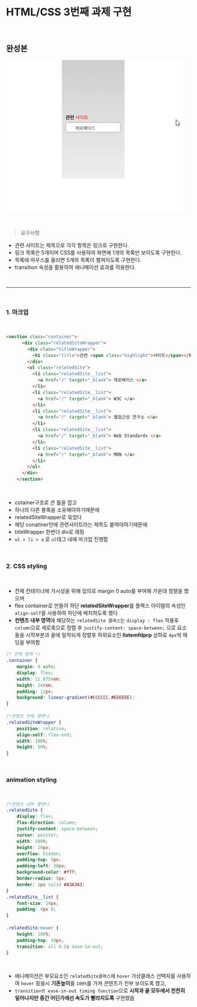 # HTML/CSS 3번째 과제 구현

<br />

## 완성본

<p style='center'><img src='./images/chrome_NtzHuCjHST.gif' /><p>

<br />

> 요구사항
- 관련 사이트는 제목으로 각각 항목은 링크로 구현한다.
- 링크 목록은 5개이며 CSS를 사용하여 화면에 1개의 목록만 보이도록 구현한다.
- 목록에 마우스를 올리면 5개의 목록이 펼쳐지도록 구현한다.
- transition 속성을 활용하여 애니메이션 효과를 적용한다.
  

<br />
  <hr />
<br />


### 1. 마크업

<br />

```html
<section class="container">
      <div class="relatedSiteWrapper">
        <div class="titleWrapper">
          <h1 class="title">관련 <span class="highlight">사이트</span></h1>
        </div>
        <ul class="relatedSite">
          <li class="relatedSite__list">
            <a href="/" target="_blank"> 제로베이스 </a>
          </li>
          <li class="relatedSite__list">
            <a href="/" target="_blank"> W3C </a>
          </li>
          <li class="relatedSite__list">
            <a href="/" target="_blank"> 웹접근성 연구소 </a>
          </li>
          <li class="relatedSite__list">
            <a href="/" target="_blank"> Web Standards </a>
          </li>
          <li class="relatedSite__list">
            <a href="/" target="_blank"> MDN </a>
          </li>
        </ul>
      </div>
    </section>
```

<br />

- cotainer구조로 큰 틀을 잡고
- 하나의 다른 블록을 소유해야하기때문에
- relatedSiteWrapper로 묶었다
- 해당 conatiner안에 관련사이트라는 제목도 붙여야하기때문에
- titleWrapper 한번더 div로 래핑
- `ul > li > a` 로 `ul`태그 내에 마크업 진행함

<br />

### 2. CSS styling

<br />



- 전체 컨테이너에 가시성을 위해 임의로 margin 0 auto를 부여해 가운데 정렬을 했으며
- flex container로 만들어 하단 **relatedSiteWrapper**를 플렉스 아이템의 속성인 `align-self`을 사용하여 하단에 배치하도록 했다 <br />
- **컨텐츠 내부 영역**에 해당하는 `relatedSite 클래스`는 `display : flex` 적용후 `column`으로 세로축으로 정렬 후 `justify-content: space-between;` 으로 요소들을 시작부분과 끝에 밀착되게 정렬후 하위요소인 **listemfdprp** 상하로 `4px`씩 패딩을 부여함 <br />

```css
/* 전체 영역 */
.container {
    margin: 0 auto;
    display: flex;
    width: 11.875rem;
    height: 24rem;
    padding: 12px;
    background: linear-gradient(#CCCCCC,#EEEEEE);
}

/*컨텐츠 전체 영역*/
.relatedSiteWrapper {
    position: relative;
    align-self: flex-end;
    width: 100%;
    height: 50%;
}
```
<br />


### animation styling

<br />

```css
/*컨텐츠 내부 영역*/
.relatedSite {
    display: flex;
    flex-direction: column;
    justify-content: space-between;
    cursor: pointer;
    width: 100%;
    height: 29px;
    overflow: hidden;
    padding-top: 5px;
    padding-left: 28px;
    background-color: #fff;
    border-radius: 5px;
    border: 1px solid #A3A3A3;
}
.relatedSite__list {
    font-size: 14px;
    padding: 4px 0;
}

.relatedSite:hover {
    height: 100%;
    padding-top: 10px;
    transition: all 0.5s ease-in-out;
}
```

<br />

- 애니메이션은 부모요소인 `relatedSite클래스`에 `hover` 가상클래스 선택자를 사용하여 `hover` 됬을시 **기존높이**를 `100%`를 가져 콘텐츠가 전부 보이도록 했고, <br />
- `transition의 ease-in-out timing function`으로 **시작과 끝 모두에서 천천히 일어나지만 중간 어딘가에선 속도가 빨라지도록** 구현했음








